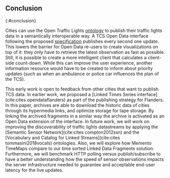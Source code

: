 ##  Conclusion
{:#conclusion}

Cities can use the Open Traffic Lights [ontology](#ontology) to publish their traffic lights data in a semantically interoperable way.
A TCS Open Data interface following the proposed [specification](#specification) publishes every second one update. This lowers the barrier for Open Data re-users to create visualizations on top of it: they only have to retrieve the latest observation as fast as possible. Still, it is possible to create a more intelligent client that calculates a client-side count-down.
While this can improve the user experience, another information resource would have to be created to inform about priority updates (such as when an ambulance or police car influences the plan of the TCS).

This early work is open to feedback from other cities that want to publish TCS data.
In earlier work, we proposed a [Linked Times Series interface](cite:cites opendataflanders) as part of the publishing strategy for Flanders.
In this paper, archives are able to download the historic data of cities through its hypermedia links, and optimize storage for tape storage.
By linking the archived fragments in a similar way the archive is activated as an Open Data extension of the interface.
In future work, we will work on improving the discoverability of traffic lights datastreams by applying the [Semantic Sensor Network](cite:cites compton2012ssn) and the [Vocabulary and Catalog for Linked Streams](cite:cites tommasini2018vocals) ontologies. Also, we will explore how Memento TimeMaps compare to our time sorted Linked Data Fragments solution.
Furthermore, we will benchmark HTTP polling versus publish/subscribe to have a better understanding how the speed of sensor observations impacts the server infrastructure needed to guarantee and acceptable end-user latency for the live updates.
